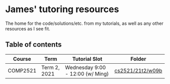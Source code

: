 # James' tutoring resources
The home for the code/solutions/etc. from my tutorials, as well as any other resources as I see fit.

## Table of contents
|Course|Term|Tutorial Slot|Folder|
|------|----|-------------|------|
|COMP2521|Term 2, 2021|Wednesday 9:00 - 12:00 (w/ Ming)|[cs2521/21t2/w09b](https://github.com/jedavidson/tutoring/tree/master/cs2521/21t2/w09b)|